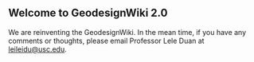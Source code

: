 ## Welcome to GeodesignWiki 2.0

We are reinventing the GeodesignWiki. In the mean time, if you have any comments or thoughts, please email Professor Lele Duan at leileidu@usc.edu.
